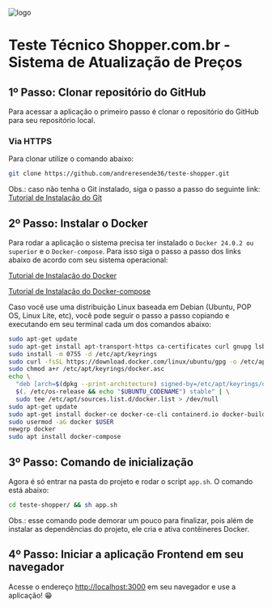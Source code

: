 ![logo](https://i.imgur.com/CkskpKS.png)

# Teste Técnico Shopper.com.br - Sistema de Atualização de Preços

## 1º Passo: Clonar repositório do GitHub

Para acessar a aplicação o primeiro passo é clonar o repositório do GitHub para seu repositório local.

### Via HTTPS

Para clonar utilize o comando abaixo:

```bash
git clone https://github.com/andreresende36/teste-shopper.git
```

Obs.: caso não tenha o Git instalado, siga o passo a passo do seguinte link: [Tutorial de Instalação do Git](https://git-scm.com/book/pt-br/v2/Come%C3%A7ando-Instalando-o-Git)

## 2º Passo: Instalar o Docker

Para rodar a aplicação o sistema precisa ter instalado o `Docker 24.0.2 ou superior` e o `Docker-compose`. Para isso siga o passo a passo dos links abaixo de acordo com seu sistema operacional:

[Tutorial de Instalação do Docker](https://docs.docker.com/engine/install/)

[Tutorial de Instalação do Docker-compose](https://docs.docker.com/compose/install/)

Caso você use uma distribuição Linux baseada em Debian (Ubuntu, POP OS, Linux Lite, etc), você pode seguir o passo a passo copiando e executando em seu terminal cada um dos comandos abaixo:

```bash
sudo apt-get update
sudo apt-get install apt-transport-https ca-certificates curl gnupg lsb-release
sudo install -m 0755 -d /etc/apt/keyrings
sudo curl -fsSL https://download.docker.com/linux/ubuntu/gpg -o /etc/apt/keyrings/docker.asc
sudo chmod a+r /etc/apt/keyrings/docker.asc
echo \
  "deb [arch=$(dpkg --print-architecture) signed-by=/etc/apt/keyrings/docker.asc] https://download.docker.com/linux/ubuntu \
  $(. /etc/os-release && echo "$UBUNTU_CODENAME") stable" | \
  sudo tee /etc/apt/sources.list.d/docker.list > /dev/null
sudo apt-get update
sudo apt-get install docker-ce docker-ce-cli containerd.io docker-buildx-plugin docker-compose-plugin
sudo usermod -aG docker $USER
newgrp docker
sudo apt install docker-compose
```

## 3º Passo: Comando de inicialização

Agora é só entrar na pasta do projeto e rodar o script `app.sh`. O comando está abaixo:

```bash
cd teste-shopper/ && sh app.sh
```

Obs.: esse comando pode demorar um pouco para finalizar, pois além de instalar as dependências do projeto, ele cria e ativa contêineres Docker.

## 4º Passo: Iniciar a aplicação Frontend em seu navegador

Acesse o endereço [http://localhost:3000](http://localhost:3000) em seu navegador e use a aplicação! 😁
